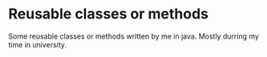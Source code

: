 Reusable classes or methods
=====

 Some reusable classes or methods written by me in java.
 Mostly durring my time in university.
